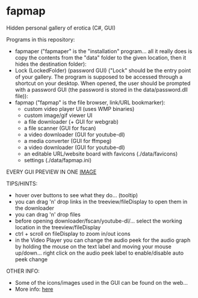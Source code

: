 # fapmap
Hidden personal gallery of erotica (C#, GUI)

Programs in this repository:
- fapmaper ("fapmaper" is the "installation" program... all it really does is copy the contents from the "data" folder to the given location, then it hides the destination folder):
- Lock (LockedFolder) (password GUI) ("Lock" should be the entry point of your gallery. The program is supposed to be accessed through a shortcut on your desktop. When opened, the user should be prompted with a password GUI (the password is stored in the data/password.dll file)):
- fapmap ("fapmap" is the file browser, link/URL bookmarker):
    - custom video player UI (uses WMP binaries)
    - custom image/gif viewer UI
    - a file downloader (+ GUI for webgrab)
    - a file scanner (GUI for fscan)
    - a video downloader (GUI for youtube-dl)
    - a media converter (GUI for ffmpeg)
    - a video downloader (GUI for youtube-dl)
    - an editable URL/website board with favicons (./data/favicons)
    - settings (./data/fapmap.ini)

EVERY GUI PREVIEW IN ONE [IMAGE](https://github.com/0xC0LD/fapmap/blob/master/fapmap.png)

TIPS/HINTS:
- hover over buttons to see what they do... (tooltip)
- you can drag 'n' drop links in the treeview/fileDisplay to open them in the downloader
- you can drag 'n' drop files
- before opening downloader/fscan/youtube-dl/... select the working location in the treeview/fileDisplay
- ctrl + scroll on fileDisplay to zoom in/out icons
- in the Video Player you can change the audio peek
  for the audio graph by holding the mouse on the text label and moving your mouse up/down...
  right click on the audio peek label to enable/disable auto peek change


OTHER INFO:
- Some of the icons/images used in the GUI can be found on the web...
- More info: [here](https://github.com/0xC0LD/fapmap/blob/master/fapmaper/fapmaper/bin/Release/data/ReadMe.txt)